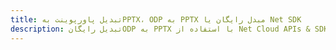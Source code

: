 ---title: تبدیل پاورپوینت بهPPTX، ODP به PPTX مبدل رایگان یا Net SDKdescription: تبدیل رایگانODP به PPTX با استفاده از Net Cloud APIs & SDK. همچنین اسناد Microsoft PowerPoint را در Cloud ایجاد، ویرایش و رندر کنید.---